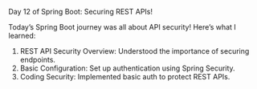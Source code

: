 Day 12 of Spring Boot: Securing REST APIs! <br>

Today’s Spring Boot journey was all about API security! Here’s what I learned: <br>

1) REST API Security Overview: Understood the importance of securing endpoints. <br>
2) Basic Configuration: Set up authentication using Spring Security. <br>
3) Coding Security: Implemented basic auth to protect REST APIs. 
